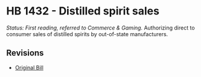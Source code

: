 # HB 1432 - Distilled spirit sales
*Status: First reading, referred to Commerce & Gaming.*
Authorizing direct to consumer sales of distilled spirits by out-of-state manufacturers.

## Revisions
* [Original Bill](1/)